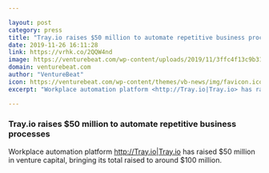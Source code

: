 ```yaml
---

layout: post
category: press
title: "Tray.io raises $50 million to automate repetitive business processes"
date: 2019-11-26 16:11:28
link: https://vrhk.co/2QQW4nd
image: https://venturebeat.com/wp-content/uploads/2019/11/3ffc4f13c9b3154b3233acae91c9b2145758595e_browser_filled_2x-1443107930698.jpg?w=1200&strip=all
domain: venturebeat.com
author: "VentureBeat"
icon: https://venturebeat.com/wp-content/themes/vb-news/img/favicon.ico
excerpt: "Workplace automation platform <http://Tray.io|Tray.io> has raised $50 million in venture capital, bringing its total raised to around $100 million."

---
```


### Tray.io raises $50 million to automate repetitive business processes

Workplace automation platform <http://Tray.io|Tray.io> has raised $50 million in venture capital, bringing its total raised to around $100 million.